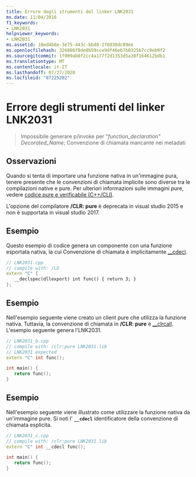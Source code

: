 ```yaml
---
title: Errore degli strumenti del linker LNK2031
ms.date: 11/04/2016
f1_keywords:
- LNK2031
helpviewer_keywords:
- LNK2031
ms.assetid: 18ed4b6e-3e75-443c-bbd8-2f6030dc89ee
ms.openlocfilehash: 326886f8de8b59cce9df46eb7b0325b7cc9eb9f2
ms.sourcegitcommit: 1f009ab0f2cc4a177f2d1353d5a38f164612bdb1
ms.translationtype: MT
ms.contentlocale: it-IT
ms.lasthandoff: 07/27/2020
ms.locfileid: "87225202"
---
```

# <a name="linker-tools-error-lnk2031"></a>Errore degli strumenti del linker LNK2031

> Impossibile generare p/invoke per "*function_declaration*" *Decorated_Name*; Convenzione di chiamata mancante nei metadati

## <a name="remarks"></a>Osservazioni

Quando si tenta di importare una funzione nativa in un'immagine pura, tenere presente che le convenzioni di chiamata implicite sono diverse tra le compilazioni native e pure. Per ulteriori informazioni sulle immagini pure, vedere [codice pure e verificabile (C++/CLI)](../../dotnet/pure-and-verifiable-code-cpp-cli.md).

L'opzione del compilatore **/CLR: pure** è deprecata in visual studio 2015 e non è supportata in visual studio 2017.

## <a name="example"></a>Esempio

Questo esempio di codice genera un componente con una funzione esportata nativa, la cui Convenzione di chiamata è implicitamente [__cdecl](../../cpp/cdecl.md).

```cpp
// LNK2031.cpp
// compile with: /LD
extern "C" {
   __declspec(dllexport) int func() { return 3; }
};
```

## <a name="example"></a>Esempio

Nell'esempio seguente viene creato un client pure che utilizza la funzione nativa. Tuttavia, la convenzione di chiamata in **/CLR: pure** è [__clrcall](../../cpp/clrcall.md). L'esempio seguente genera l'LNK2031.

```cpp
// LNK2031_b.cpp
// compile with: /clr:pure LNK2031.lib
// LNK2031 expected
extern "C" int func();

int main() {
   return func();
}
```

## <a name="example"></a>Esempio

Nell'esempio seguente viene illustrato come utilizzare la funzione nativa da un'immagine pure. Si noti l' **`__cdecl`** identificatore della convenzione di chiamata esplicita.

```cpp
// LNK2031_c.cpp
// compile with: /clr:pure LNK2031.lib
extern "C" int __cdecl func();

int main() {
   return func();
}
```
